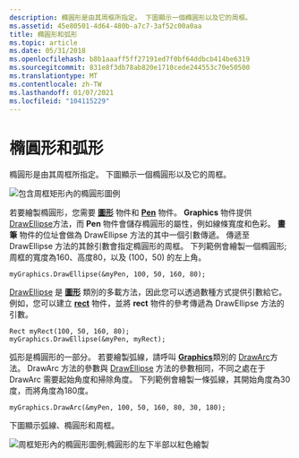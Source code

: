 ```yaml
---
description: 橢圓形是由其周框所指定。 下圖顯示一個橢圓形以及它的周框。
ms.assetid: 45e80501-4d64-480b-a7c7-3af52c00a0aa
title: 橢圓形和弧形
ms.topic: article
ms.date: 05/31/2018
ms.openlocfilehash: b8b1aaaff5ff27191ed7f0bf64ddbcb414be6319
ms.sourcegitcommit: 831e8f3db78ab820e1710cede244553c70e50500
ms.translationtype: MT
ms.contentlocale: zh-TW
ms.lasthandoff: 01/07/2021
ms.locfileid: "104115229"
---
```

# <a name="ellipses-and-arcs"></a>橢圓形和弧形

橢圓形是由其周框所指定。 下圖顯示一個橢圓形以及它的周框。

![包含周框矩形內的橢圓形圖例](images/aboutgdip02-art05.png)

若要繪製橢圓形，您需要 [**圖形**](/windows/desktop/api/gdiplusgraphics/nl-gdiplusgraphics-graphics) 物件和 [**Pen**](/windows/desktop/api/gdipluspen/nl-gdipluspen-pen) 物件。 **Graphics** 物件提供 [DrawEllipse](/windows/win32/api/gdiplusgraphics/nf-gdiplusgraphics-graphics-drawellipse(inconstpen_inconstrect_))方法，而 **Pen** 物件會儲存橢圓形的屬性，例如線條寬度和色彩。 **畫筆** 物件的位址會做為 DrawEllipse 方法的其中一個引數傳遞。 傳遞至 DrawEllipse 方法的其餘引數會指定橢圓形的周框。 下列範例會繪製一個橢圓形;周框的寬度為160、高度80，以及 (100，50) 的左上角。


```
myGraphics.DrawEllipse(&myPen, 100, 50, 160, 80);
```



[DrawEllipse](/windows/win32/api/gdiplusgraphics/nf-gdiplusgraphics-graphics-drawellipse(inconstpen_inconstrect_)) 是 [**圖形**](/windows/desktop/api/gdiplusgraphics/nl-gdiplusgraphics-graphics) 類別的多載方法，因此您可以透過數種方式提供引數給它。 例如，您可以建立 [**rect**](/windows/desktop/api/gdiplustypes/nl-gdiplustypes-rect) 物件，並將 **rect** 物件的參考傳遞為 DrawEllipse 方法的引數。


```
Rect myRect(100, 50, 160, 80);
myGraphics.DrawEllipse(&myPen, myRect);
```



弧形是橢圓形的一部分。 若要繪製弧線，請呼叫 [**Graphics**](/windows/desktop/api/gdiplusgraphics/nl-gdiplusgraphics-graphics)類別的 [DrawArc](/windows/win32/api/gdiplusgraphics/nf-gdiplusgraphics-graphics-drawarc(inconstpen_inint_inint_inint_inint_inreal_inreal))方法。 DrawArc 方法的參數與 [DrawEllipse](/windows/win32/api/gdiplusgraphics/nf-gdiplusgraphics-graphics-drawellipse(inconstpen_inconstrect_)) 方法的參數相同，不同之處在于 DrawArc 需要起始角度和掃除角度。 下列範例會繪製一條弧線，其開始角度為30度，而將角度為180度。


```
myGraphics.DrawArc(&myPen, 100, 50, 160, 80, 30, 180);
```



下圖顯示弧線、橢圓形和周框。

![周框矩形內的橢圓形圖例;橢圓形的左下半部以紅色繪製](images/aboutgdip02-art06.png)

 

 



